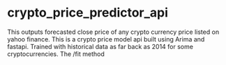 # crypto_price_predictor_api
This outputs forecasted close price of any crypto currency price listed on yahoo finance.
This is a crypto price model api built using Arima and fastapi.
Trained with historical data as far back as 2014 for some cryptocurrencies.
The /fit method 
